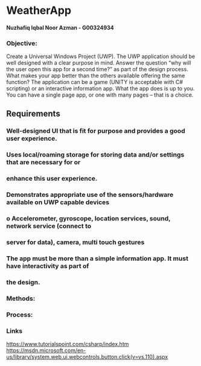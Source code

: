 # WeatherApp
#### Nuzhafiq Iqbal Noor Azman - G00324934

### Objective:
Create a Universal Windows Project (UWP).
The UWP application should be well designed with a clear purpose in mind. Answer the question
“why will the user open this app for a second time?” as part of the design process. What makes your
app better than the others available offering the same function?
The application can be a game (UNITY is acceptable with C# scripting) or an interactive information
app. What the app does is up to you. You can have a single page app, or one with many pages – that
is a choice. 

## Requirements
### Well-designed UI that is fit for purpose and provides a good user experience.
### Uses local/roaming storage for storing data and/or settings that are necessary for or
### enhance this user experience.
### Demonstrates appropriate use of the sensors/hardware available on UWP capable devices
### o Accelerometer, gyroscope, location services, sound, network service (connect to
### server for data), camera, multi touch gestures
### The app must be more than a simple information app. It must have interactivity as part of
 ### the design.
 
### Methods:

### Process:

### Links
https://www.tutorialspoint.com/csharp/index.htm
https://msdn.microsoft.com/en-us/library/system.web.ui.webcontrols.button.click(v=vs.110).aspx

